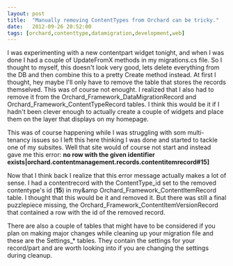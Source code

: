 ```yaml
---
layout: post
title:  "Manually removing ContentTypes from Orchard can be tricky."
date:   2012-09-26 20:52:00
tags: [orchard,contenttype,datamigration,development,web]
---
```


I was experimenting with a new contentpart widget tonight, and when I was done I had a couple of UpdateFromX methods in my migrations.cs file. So I thought to myself, this doesn't look very good, lets delete everything from the DB and then combine this to a pretty Create method instead. At first I thought, hey maybe I'll only have to remove the table that stores the records themselved. This was of course not enought. I realized that I also had to remove it from the Orchard_Framework_DataMigrationRecord and Orchard_Framework_ContentTypeRecord tables. I think this would be it if I hadn't been clever enough to actually create a couple of widgets and place them on the layer that displays on my homepage.

This was of course happening while I was struggling with som multi-tenancy issues so I left this here thinking I was done and started to tackle one of my subsites. Well that site would of course not start and instead gave me this error: **no row with the given identifier exists&#124;orchard.contentmanagement.records.contentitemrecord#15&#93;** 

Now that I think back I realize that this error message actually makes a lot of sense. I had a contentrecord with the ContentType_id set to the removed contentype's id (**15**) in my&amp Orchard_Framework_ContentItemRecord table. I thought that this would be it and removed it. But there was still a final puzzlepiece missing, the Orchard_Framework_ContentItemVersionRecord that contained a row with the id of the removed record.

There are also a couple of tables that might have to be considered if you plan on making major changes while cleaning up your migration file and these are the Settings_* tables. They contain the settings for your record/part and are worth looking into if you are changing the settings during cleanup.
